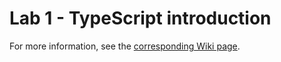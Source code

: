 # Lab 1 - TypeScript introduction

For more information, see the [corresponding Wiki page](https://github.com/ftsrg-edu/ase-labs/wiki/Lab-1-%E2%80%90-TypeScript-introduction).